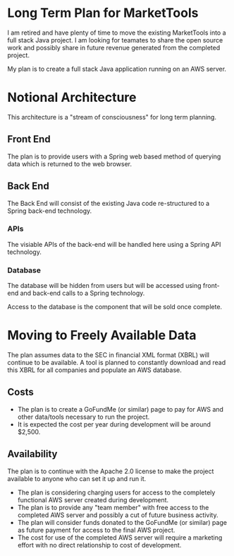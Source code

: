 # Long Term Plan for MarketTools
I am retired and have plenty of time to move the existing MarketTools into a full stack Java project. I am looking for teamates to share the open source work and possibly share in future revenue generated from the completed project.

My plan is to create a full stack Java application running on an AWS server.

# Notional Architecture
This architecture is a "stream of consciousness" for long term planning.

## Front End
The plan is to provide users with a Spring web based method of querying data which is returned to the web browser.

## Back End
The Back End will consist of the existing Java code re-structured to a Spring back-end technology.

### APIs
The visiable APIs of the back-end will be handled here using a Spring API technology.

### Database
The database will be hidden from users but will be accessed using front-end and back-end calls to a Spring technology.

Access to the database is the component that will be sold once complete.

# Moving to Freely Available Data
The plan assumes data to the SEC in financial XML format (XBRL) will continue to be available.
A tool is planned to constantly download and read this XBRL for all companies and populate an AWS database.

## Costs
- The plan is to create a GoFundMe (or similar) page to pay for AWS and other data/tools necessary to run the project.
- It is expected the cost per year during development will be around $2,500.

## Availability
The plan is to continue with the Apache 2.0 license to make the project available to anyone who can set it up and run it.

- The plan is considering charging users for access to the completely functional AWS server created during development.
- The plan is to provide any "team member" with free access to the completed AWS server and possibly a cut of future business activity.
- The plan will consider funds donated to the GoFundMe (or similar) page as future payment for access to the final AWS project.
- The cost for use of the completed AWS server will require a marketing effort with no direct relationship to cost of development.
